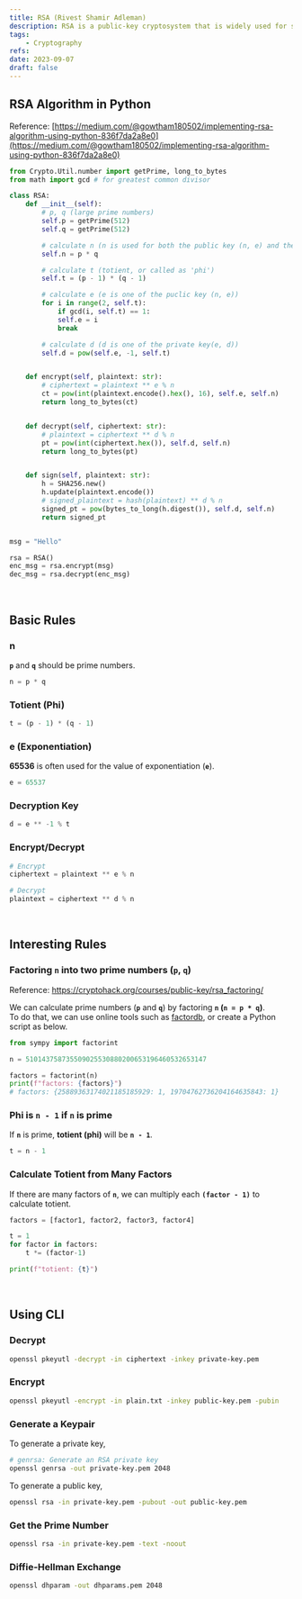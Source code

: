 ```yaml
---
title: RSA (Rivest Shamir Adleman)
description: RSA is a public-key cryptosystem that is widely used for secure data transmission.
tags:
    - Cryptography
refs:
date: 2023-09-07
draft: false
---
```


## RSA Algorithm in Python

Reference: [https://medium.com/@gowtham180502/implementing-rsa-algorithm-using-python-836f7da2a8e0](https://medium.com/@gowtham180502/implementing-rsa-algorithm-using-python-836f7da2a8e0)

```python
from Crypto.Util.number import getPrime, long_to_bytes
from math import gcd # for greatest common divisor

class RSA:
	def __init__(self):
		# p, q (large prime numbers)
		self.p = getPrime(512)
		self.q = getPrime(512)

		# calculate n (n is used for both the public key (n, e) and the private key (n, d))
		self.n = p * q

		# calculate t (totient, or called as 'phi')
		self.t = (p - 1) * (q - 1)

		# calculate e (e is one of the puclic key (n, e))
		for i in range(2, self.t):
			if gcd(i, self.t) == 1:
            self.e = i
            break

		# calculate d (d is one of the private key(e, d))
		self.d = pow(self.e, -1, self.t)


	def encrypt(self, plaintext: str):
		# ciphertext = plaintext ** e % n
		ct = pow(int(plaintext.encode().hex(), 16), self.e, self.n)
		return long_to_bytes(ct)


	def decrypt(self, ciphertext: str):
		# plaintext = ciphertext ** d % n
		pt = pow(int(ciphertext.hex()), self.d, self.n)
		return long_to_bytes(pt)


	def sign(self, plaintext: str):
		h = SHA256.new()
		h.update(plaintext.encode())
		# signed_plaintext = hash(plaintext) ** d % n
		signed_pt = pow(bytes_to_long(h.digest()), self.d, self.n)
		return signed_pt


msg = "Hello"

rsa = RSA()
enc_msg = rsa.encrypt(msg)
dec_msg = rsa.decrypt(enc_msg)
```

<br />

## Basic Rules

### n

**`p`** and **`q`** should be prime numbers.

```python
n = p * q
```

### Totient (Phi)

```python
t = (p - 1) * (q - 1)
```

### e (Exponentiation)

**65536** is often used for the value of exponentiation (**`e`**).

```python
e = 65537
```

### Decryption Key

```python
d = e ** -1 % t
```

### Encrypt/Decrypt

```python
# Encrypt
ciphertext = plaintext ** e % n

# Decrypt
plaintext = ciphertext ** d % n
```

<br />

## Interesting Rules

### Factoring `n` into two prime numbers (`p`, `q`)

Reference: https://cryptohack.org/courses/public-key/rsa_factoring/

We can calculate prime numbers (**`p`** and **`q`**) by factoring **`n` (`n = p * q`)**.  
To do that, we can use online tools such as [factordb](http://factordb.com/), or create a Python script as below.

```python
from sympy import factorint

n = 510143758735509025530880200653196460532653147

factors = factorint(n)
print(f"factors: {factors}")
# factors: {25889363174021185185929: 1, 19704762736204164635843: 1}
```

### Phi is `n - 1` if `n` is prime

If **`n`** is prime, **totient (phi)** will be **`n - 1`**.

```python
t = n - 1
```

### Calculate Totient from Many Factors

If there are many factors of **`n`**, we can multiply each **`(factor - 1)`** to calculate totient.

```python
factors = [factor1, factor2, factor3, factor4]

t = 1
for factor in factors:
    t *= (factor-1)

print(f"totient: {t}")
```

<br />

## Using CLI

### Decrypt

```bash
openssl pkeyutl -decrypt -in ciphertext -inkey private-key.pem
```

### Encrypt

```bash
openssl pkeyutl -encrypt -in plain.txt -inkey public-key.pem -pubin
```

### Generate a Keypair

To generate a private key,

```bash
# genrsa: Generate an RSA private key
openssl genrsa -out private-key.pem 2048
```

To generate a public key,

```bash
openssl rsa -in private-key.pem -pubout -out public-key.pem
```

### Get the Prime Number

```bash
openssl rsa -in private-key.pem -text -noout
```

### Diffie-Hellman Exchange

```bash
openssl dhparam -out dhparams.pem 2048
```
